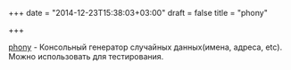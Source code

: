 +++
date = "2014-12-23T15:38:03+03:00"
draft = false
title = "phony"

+++

<p><a href="https://github.com/yields/phony">phony</a>&nbsp;- Консольный генератор случайных данных(имена, адреса, etc). Можно использовать для тестирования.</p>

